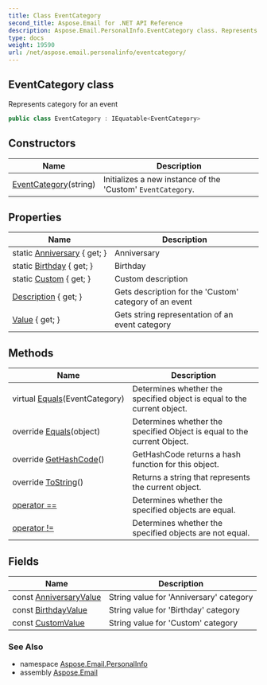 ```yaml
---
title: Class EventCategory
second_title: Aspose.Email for .NET API Reference
description: Aspose.Email.PersonalInfo.EventCategory class. Represents category for an event
type: docs
weight: 19590
url: /net/aspose.email.personalinfo/eventcategory/
---
```

## EventCategory class

Represents category for an event

```csharp
public class EventCategory : IEquatable<EventCategory>
```

## Constructors

| Name | Description |
| --- | --- |
| [EventCategory](eventcategory/)(string) | Initializes a new instance of the 'Custom' `EventCategory`. |

## Properties

| Name | Description |
| --- | --- |
| static [Anniversary](../../aspose.email.personalinfo/eventcategory/anniversary/) { get; } | Anniversary |
| static [Birthday](../../aspose.email.personalinfo/eventcategory/birthday/) { get; } | Birthday |
| static [Custom](../../aspose.email.personalinfo/eventcategory/custom/) { get; } | Custom description |
| [Description](../../aspose.email.personalinfo/eventcategory/description/) { get; } | Gets description for the 'Custom' category of an event |
| [Value](../../aspose.email.personalinfo/eventcategory/value/) { get; } | Gets string representation of an event category |

## Methods

| Name | Description |
| --- | --- |
| virtual [Equals](../../aspose.email.personalinfo/eventcategory/equals/#equals)(EventCategory) | Determines whether the specified object is equal to the current object. |
| override [Equals](../../aspose.email.personalinfo/eventcategory/equals/#equals_1)(object) | Determines whether the specified Object is equal to the current Object. |
| override [GetHashCode](../../aspose.email.personalinfo/eventcategory/gethashcode/)() | GetHashCode returns a hash function for this object. |
| override [ToString](../../aspose.email.personalinfo/eventcategory/tostring/)() | Returns a string that represents the current object. |
| [operator ==](../../aspose.email.personalinfo/eventcategory/op_equality/) | Determines whether the specified objects are equal. |
| [operator !=](../../aspose.email.personalinfo/eventcategory/op_inequality/) | Determines whether the specified objects are not equal. |

## Fields

| Name | Description |
| --- | --- |
| const [AnniversaryValue](../../aspose.email.personalinfo/eventcategory/anniversaryvalue/) | String value for 'Anniversary' category |
| const [BirthdayValue](../../aspose.email.personalinfo/eventcategory/birthdayvalue/) | String value for 'Birthday' category |
| const [CustomValue](../../aspose.email.personalinfo/eventcategory/customvalue/) | String value for 'Custom' category |

### See Also

* namespace [Aspose.Email.PersonalInfo](../../aspose.email.personalinfo/)
* assembly [Aspose.Email](../../)


